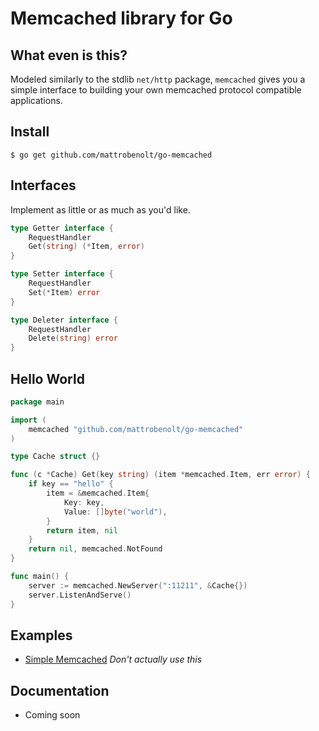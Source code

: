 # Memcached library for Go

## What even is this?
Modeled similarly to the stdlib `net/http` package, `memcached` gives you a simple interface to building your own memcached protocol compatible applications.

## Install
```
$ go get github.com/mattrobenolt/go-memcached
```

## Interfaces
Implement as little or as much as you'd like.
```go
type Getter interface {
	RequestHandler
	Get(string) (*Item, error)
}

type Setter interface {
	RequestHandler
	Set(*Item) error
}

type Deleter interface {
	RequestHandler
	Delete(string) error
}
```

## Hello World
```go
package main

import (
	memcached "github.com/mattrobenolt/go-memcached"
)

type Cache struct {}

func (c *Cache) Get(key string) (item *memcached.Item, err error) {
	if key == "hello" {
		item = &memcached.Item{
			Key: key,
			Value: []byte("world"),
		}
		return item, nil
	}
	return nil, memcached.NotFound
}

func main() {
	server := memcached.NewServer(":11211", &Cache{})
	server.ListenAndServe()
}
```

## Examples
 * [Simple Memcached](examples/memcached.go)  *Don't actually use this*

## Documentation
 * Coming soon
